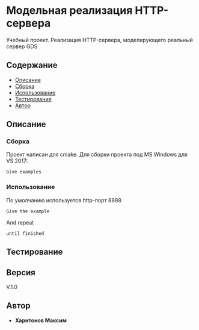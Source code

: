 # Модельная реализация HTTP-сервера

Учебный проект. Реализация HTTP-сервера, моделирующего реальный сервер GDS


## Содержание

- [Описание](#описание)
- [Сборка](#сборка)
- [Использование](#использование)
- [Тестирование](#тестирование)
- [Автор](#автор)

## Описание


### Сборка

Проект написан для cmake. Для сборки проекта под MS Windows для VS 2017:

```
Give examples
```

### Использование

По умолчанию используется http-порт 8888

```
Give the example
```

And repeat

```
until finished
```

## Тестирование


## Версия
V.1.0

## Автор

* **Харитонов Максим**
